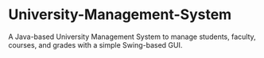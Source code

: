 # University-Management-System
A Java-based University Management System to manage students, faculty, courses, and grades with a simple Swing-based GUI.

